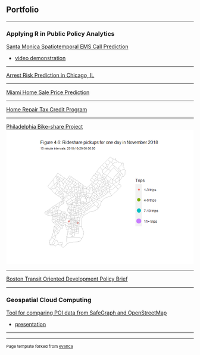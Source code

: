 ## Portfolio

---

### Applying R in Public Policy Analytics

[Santa Monica Spatiotemporal EMS Call Prediction](/project_markdowns/Siren-EMS-Demand-Prediction.html)
- [video demonstration](https://youtu.be/RZF3mLuHx_w)

---
[Arrest Risk Prediction in Chicago, IL](/project_markdowns/Predictive-Policing.html)

---
[Miami Home Sale Price Prediction](/project_markdowns/Miami-Prediction-Oct-12.html)

---
[Home Repair Tax Credit Program](/project_markdowns/Home-repair-tax-credits.html)

---
[Philadelphia Bike-share Project](/project_markdowns/bikeshare_BingchuChen.html)
<img src="project_markdowns/bikeshare_BingchuChen_files/figure-html/animate-1.gif?raw=true"/>

---    
[Boston Transit Oriented Development Policy Brief](/project_markdowns/boston_tod_policy.html)    
   
---

### Geospatial Cloud Computing

[Tool for comparing POI data from SafeGraph and OpenStreetMap](https://github.com/BCCghspace/BingchuChen-EugeneChong-project)
- [presentation](/presentation/MUSA_509_Final_Project.pdf)

---



---
<p style="font-size:11px">Page template forked from <a href="https://github.com/evanca/quick-portfolio">evanca</a></p>
<!-- Remove above link if you don't want to attibute -->
